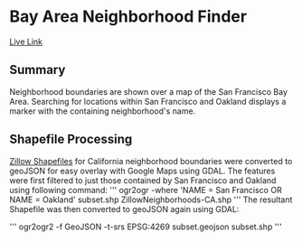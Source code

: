 # Bay Area Neighborhood Finder
[Live Link][live]

[live]: http://katamartin.github.io/ZillowNeighborhoods/index.html

## Summary

Neighborhood boundaries are shown over a map of the San Francisco Bay Area.
Searching for locations within San Francisco and Oakland displays a marker with
the containing neighborhood's name.

## Shapefile Processing

[Zillow Shapefiles][shapefiles] for California neighborhood boundaries were
converted to geoJSON for easy overlay with Google Maps using GDAL. The features
were first filtered to just those contained by San Francisco and Oakland using
following command:
'''
ogr2ogr -where 'NAME = San Francisco OR NAME = Oakland' subset.shp ZillowNeighborhoods-CA.shp
'''
The resultant Shapefile was then converted to geoJSON again using GDAL:

'''
ogr2ogr2 -f GeoJSON -t-srs EPSG:4269 subset.geojson subset.shp
'''

[shapefiles]: http://www.zillow.com/howto/api/neighborhood-boundaries.htm

